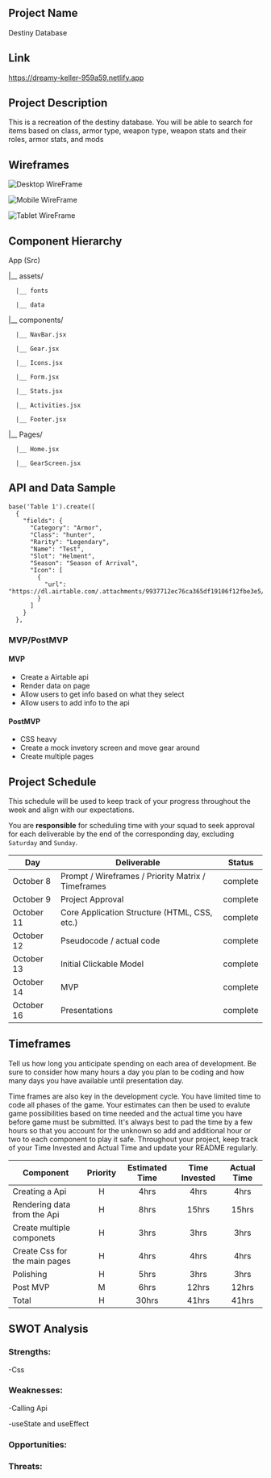 ## Project Name

Destiny Database

## Link
https://dreamy-keller-959a59.netlify.app

## Project Description

This is a recreation of the destiny database. You will be able to search for items based on class, armor type, weapon type, weapon stats and their roles, armor stats, and mods

## Wireframes

![Desktop WireFrame](https://i.imgur.com/Y3RopXL.png)

![Mobile WireFrame](https://i.imgur.com/WlnTFmk.png)

![Tablet WireFrame](https://i.imgur.com/0yCVPrS.png)

## Component Hierarchy
App (Src)

|__ assets/
```
  |__ fonts

  |__ data
```  
|__ components/
```
  |__ NavBar.jsx

  |__ Gear.jsx
  
  |__ Icons.jsx
  
  |__ Form.jsx
  
  |__ Stats.jsx
  
  |__ Activities.jsx
  
  |__ Footer.jsx
```  
  
|__ Pages/
```
  |__ Home.jsx
  
  |__ GearScreen.jsx
```
  
## API and Data Sample

```
base('Table 1').create([
  {
    "fields": {
      "Category": "Armor",
      "Class": "hunter",
      "Rarity": "Legendary",
      "Name": "Test",
      "Slot": "Helment",
      "Season": "Season of Arrival",
      "Icon": [
        {
          "url": "https://dl.airtable.com/.attachments/9937712ec76ca365df19106f12fbe3e5/631309a7/ZVMMznb.jpg"
        }
      ]
    }
  },
 ```
                            
### MVP/PostMVP



#### MVP 
- Create a Airtable api
- Render data on page 
- Allow users to get info based on what they select
- Allow users to add info to the api

#### PostMVP  
- CSS heavy
- Create a mock invetory screen and move gear around
- Create multiple pages

## Project Schedule

This schedule will be used to keep track of your progress throughout the week and align with our expectations.  

You are **responsible** for scheduling time with your squad to seek approval for each deliverable by the end of the corresponding day, excluding `Saturday` and `Sunday`.

|  Day | Deliverable | Status
|---|---| ---|
|October 8| Prompt / Wireframes / Priority Matrix / Timeframes | complete
|October 9| Project Approval | complete
|October 11| Core Application Structure (HTML, CSS, etc.) | complete
|October 12| Pseudocode / actual code | complete
|October 13| Initial Clickable Model  | complete
|October 14| MVP | complete
|October 16| Presentations | complete

## Timeframes

Tell us how long you anticipate spending on each area of development. Be sure to consider how many hours a day you plan to be coding and how many days you have available until presentation day.

Time frames are also key in the development cycle.  You have limited time to code all phases of the game.  Your estimates can then be used to evalute game possibilities based on time needed and the actual time you have before game must be submitted. It's always best to pad the time by a few hours so that you account for the unknown so add and additional hour or two to each component to play it safe. Throughout your project, keep track of your Time Invested and Actual Time and update your README regularly.

| Component | Priority | Estimated Time | Time Invested | Actual Time |
| --- | :---: |  :---: | :---: | :---: |
| Creating a Api | H | 4hrs| 4hrs | 4hrs |
| Rendering data from the Api | H | 8hrs| 15hrs | 15hrs |
| Create multiple componets | H | 3hrs| 3hrs | 3hrs |
| Create Css for the main pages | H | 4hrs| 4hrs | 4hrs |
| Polishing | H | 5hrs| 3hrs | 3hrs |
| Post MVP | M | 6hrs| 12hrs | 12hrs |
| Total | H | 30hrs| 41hrs | 41hrs |

## SWOT Analysis

### Strengths:

-Css

### Weaknesses:

-Calling Api

-useState and useEffect

### Opportunities:

### Threats:
